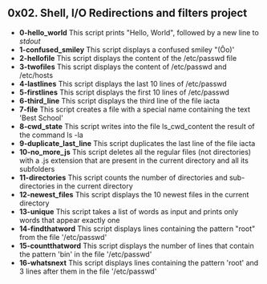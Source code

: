 ## 0x02. Shell, I/O Redirections and filters project
- **0-hello_world**
This script prints "Hello, World", followed by a new line to *stdout*
- **1-confused_smiley**
This script displays a confused smiley "(Ôo)'
- **2-hellofile**
This script displays the content of the /etc/passwd file
- **3-twofiles**
This script displays the content of /etc/passwd and /etc/hosts
- **4-lastlines**
This script displays the last 10 lines of /etc/passwd
- **5-firstlines**
This script displays the first 10 lines of /etc/passwd
- **6-third_line**
This script displays the third line of the file iacta
- **7-file**
This script creates a file with a special name containing the text 'Best School'
- **8-cwd_state**
This script writes into the file ls\_cwd\_content the result of the command ls -la
- **9-duplicate_last_line**
This script duplicates the last line of the file iacta
- **10-no_more_js**
This script deletes all the regular files (not directories) with a .js extension that are present in the current directory and all its subfolders
- **11-directories**
This script counts the number of directories and sub-directories in the current directory
- **12-newest_files**
This script displays the 10 newest files in the current directory
- **13-unique**
This script takes a list of words as input and prints only words that appear exactly one
- **14-findthatword**
This script displays lines containing the pattern "root" from the file '/etc/passwd'
- **15-countthatword**
This script displays the number of lines that contain the pattern 'bin' in the file '/etc/passwd'
- **16-whatsnext**
This script displays lines containing the pattern 'root' and 3 lines after them in the file '/etc/passwd'


